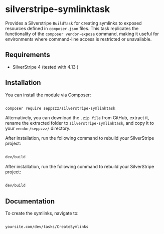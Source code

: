 # silverstripe-symlinktask

 Provides a Silverstripe `BuildTask` for creating symlinks to exposed resources defined in `composer.json` files. 
 This task replicates the functionality of the `composer vendor-expose` command, 
 making it useful for environments where command-line access is restricted or unavailable.
 
 
 
 ## Requirements

- SilverStripe 4 (tested with 4.13 )

## Installation

You can install the module via Composer:

```sh

composer require seppzzz/silverstripe-symlinktask

```

Alternatively, you can download the `.zip file` from GitHub, extract it, rename the extracted folder to `silverstripe-symlinktask`, 
and copy it to your `vendor/seppzzz/` directory.

After installation, run the following command to rebuild your SilverStripe project:


```sh

dev/build

```



After installation, run the following command to rebuild your SilverStripe project:

```sh

dev/build

```


## Documentation


To create the symlinks, navigate to:

```sh

yoursite.com/dev/tasks/CreateSymlinks

```
